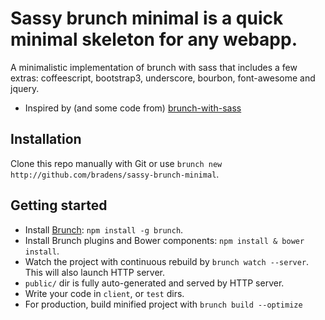 # Sassy brunch minimal is a quick minimal skeleton for any webapp.
A minimalistic implementation of brunch with sass that includes a few extras: coffeescript, bootstrap3, underscore, bourbon, font-awesome and jquery.

* Inspired by (and some code from) [brunch-with-sass](https://github.com/stefanvermaas/brunch-with-sass)

## Installation
Clone this repo manually with Git or use `brunch new http://github.com/bradens/sassy-brunch-minimal`.

## Getting started
* Install [Brunch](http://brunch.io): `npm install -g brunch`.
* Install Brunch plugins and Bower components: `npm install & bower install`.
* Watch the project with continuous rebuild by
`brunch watch --server`. This will also launch HTTP server.
* `public/` dir is fully auto-generated and served by HTTP server.
* Write your code in `client`, or `test` dirs.
* For production, build minified project with `brunch build --optimize`


